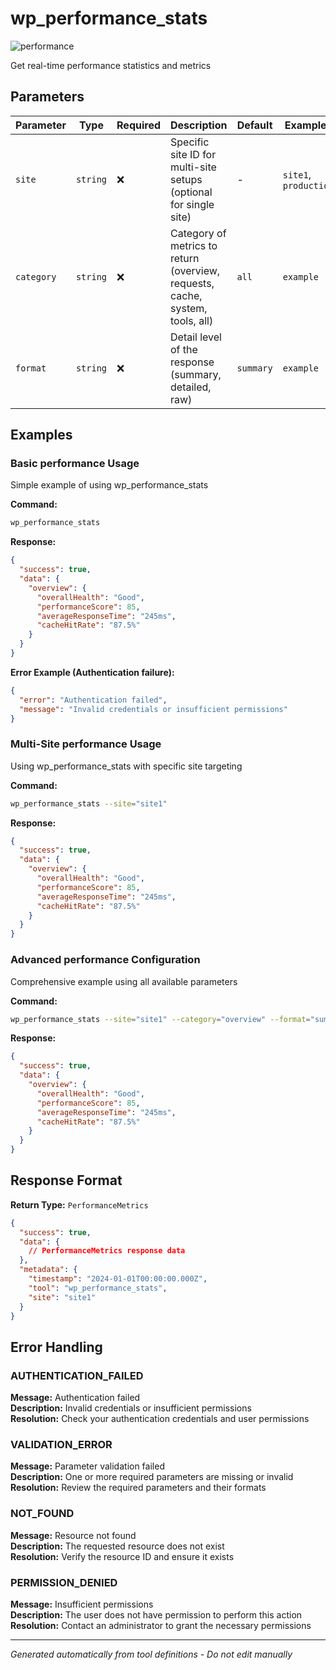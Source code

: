 # wp_performance_stats

![performance](https://img.shields.io/badge/category-performance-brightgreen)

Get real-time performance statistics and metrics

## Parameters

| Parameter | Type | Required | Description | Default | Examples |
|-----------|------|----------|-------------|---------|----------|
| `site` | `string` | ❌ | Specific site ID for multi-site setups (optional for single site) | - | `site1`, `production` |
| `category` | `string` | ❌ | Category of metrics to return (overview, requests, cache, system, tools, all) | `all` | `example` |
| `format` | `string` | ❌ | Detail level of the response (summary, detailed, raw) | `summary` | `example` |

## Examples

### Basic performance Usage

Simple example of using wp_performance_stats

**Command:**
```bash
wp_performance_stats 
```

**Response:**
```json
{
  "success": true,
  "data": {
    "overview": {
      "overallHealth": "Good",
      "performanceScore": 85,
      "averageResponseTime": "245ms",
      "cacheHitRate": "87.5%"
    }
  }
}
```

**Error Example (Authentication failure):**
```json
{
  "error": "Authentication failed",
  "message": "Invalid credentials or insufficient permissions"
}
```


### Multi-Site performance Usage

Using wp_performance_stats with specific site targeting

**Command:**
```bash
wp_performance_stats --site="site1"
```

**Response:**
```json
{
  "success": true,
  "data": {
    "overview": {
      "overallHealth": "Good",
      "performanceScore": 85,
      "averageResponseTime": "245ms",
      "cacheHitRate": "87.5%"
    }
  }
}
```




### Advanced performance Configuration

Comprehensive example using all available parameters

**Command:**
```bash
wp_performance_stats --site="site1" --category="overview" --format="summary"
```

**Response:**
```json
{
  "success": true,
  "data": {
    "overview": {
      "overallHealth": "Good",
      "performanceScore": 85,
      "averageResponseTime": "245ms",
      "cacheHitRate": "87.5%"
    }
  }
}
```








## Response Format

**Return Type:** `PerformanceMetrics`

```json
{
  "success": true,
  "data": {
    // PerformanceMetrics response data
  },
  "metadata": {
    "timestamp": "2024-01-01T00:00:00.000Z",
    "tool": "wp_performance_stats",
    "site": "site1"
  }
}
```

## Error Handling

### AUTHENTICATION_FAILED

**Message:** Authentication failed  
**Description:** Invalid credentials or insufficient permissions  
**Resolution:** Check your authentication credentials and user permissions


### VALIDATION_ERROR

**Message:** Parameter validation failed  
**Description:** One or more required parameters are missing or invalid  
**Resolution:** Review the required parameters and their formats


### NOT_FOUND

**Message:** Resource not found  
**Description:** The requested resource does not exist  
**Resolution:** Verify the resource ID and ensure it exists


### PERMISSION_DENIED

**Message:** Insufficient permissions  
**Description:** The user does not have permission to perform this action  
**Resolution:** Contact an administrator to grant the necessary permissions




---

*Generated automatically from tool definitions - Do not edit manually*
